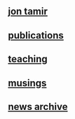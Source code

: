 
<a href="index.html">jon tamir</a>
----

<a href="publications.html">publications</a>
----

<a href="teaching.html">teaching</a>
----

<a href="musings.html">musings</a>
----

<a href="news_archive.html">news archive</a>
----
